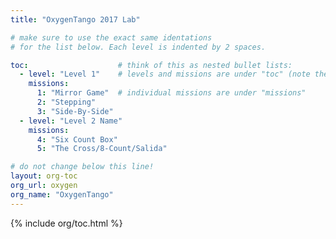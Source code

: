 ```yaml
---
title: "OxygenTango 2017 Lab"

# make sure to use the exact same identations
# for the list below. Each level is indented by 2 spaces.

toc:                    # think of this as nested bullet lists:
  - level: "Level 1"    # levels and missions are under "toc" (note the dash!)
    missions:           
      1: "Mirror Game"  # individual missions are under "missions"
      2: "Stepping"
      3: "Side-By-Side"
  - level: "Level 2 Name"
    missions:
      4: "Six Count Box"
      5: "The Cross/8-Count/Salida"

# do not change below this line!
layout: org-toc
org_url: oxygen
org_name: "OxygenTango"
---
```




{% include org/toc.html %}
